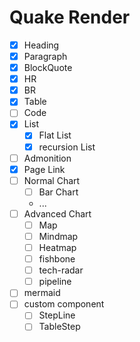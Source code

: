 # Quake Render

- [x] Heading
- [x] Paragraph
- [x] BlockQuote
- [x] HR
- [x] BR
- [x] Table
- [ ] Code
- [x] List
  - [x] Flat List
  - [x] recursion List
- [ ] Admonition
- [x] Page Link
- [ ] Normal Chart
  - [ ] Bar Chart
  - ...
- [ ] Advanced Chart
  - [ ] Map
  - [ ] Mindmap
  - [ ] Heatmap
  - [ ] fishbone
  - [ ] tech-radar
  - [ ] pipeline
- [ ] mermaid
- [ ] custom component
  - [ ] StepLine
  - [ ] TableStep
